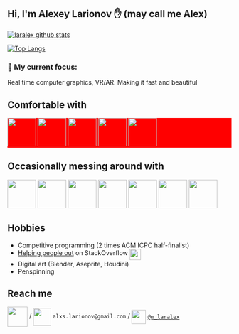 <!--
**laralex/laralex** is a ✨ _special_ ✨ repository because its `README.md` (this file) appears on your GitHub profile.-->
## Hi, I'm Alexey Larionov ✋ (may call me Alex)

[![laralex github stats](https://github-readme-stats.vercel.app/api?username=laralex&show_icons=true&include_all_commits=true&theme=gruvbox&count_private=true&hide_title=true)](https://github.com/laralex)

[![Top Langs](https://github-readme-stats.vercel.app/api/top-langs/?username=laralex&layout=compact&langs_count=10&theme=gruvbox&hide_title=true)](https://github.com/laralex)

### 🔭 My current focus: ###
Real time computer graphics, VR/AR. Making it fast and beautiful

## Comfortable with
<div style="background-color:red;">
<code><img src="https://www.vectorlogo.zone/logos/rust-lang/rust-lang-icon.svg" width="64"></code>
<code><img src="https://github.com/isocpp/logos/raw/master/cpp_logo.svg" width="64"></code>
<code><img src="https://www.vectorlogo.zone/logos/python/python-icon.svg" height="64"></code>
<code><img src="https://www.vectorlogo.zone/logos/pytorch/pytorch-ar21.svg" height="64"></code>
<code><img src="https://seeklogo.com/images/C/c-sharp-c-logo-02F17714BA-seeklogo.com.png" width="64"></code>
</div>

## Occasionally messing around with
<code><img src="https://www.vectorlogo.zone/logos/linux/linux-icon.svg" width="64"></code>
<code><img src="https://www.vectorlogo.zone/logos/unity3d/unity3d-ar21.svg" height="64"></code>
<code><img src="https://upload.wikimedia.org/wikipedia/commons/e/e9/Opengl-logo.svg" height="64"></code>
<code><img src="https://www.vectorlogo.zone/logos/java/java-icon.svg" width="64"></code>
<code><img src="https://www.vectorlogo.zone/logos/kotlinlang/kotlinlang-icon.svg" width="64"></code>
<code><img src="https://www.vectorlogo.zone/logos/docker/docker-icon.svg" width="64"></code>
<code><img src="https://www.vectorlogo.zone/logos/cmake/cmake-ar21.svg" height="64"></code>

## Hobbies
* Competitive programming (2 times ACM ICPC half-finalist)
* [Helping people out](https://stackoverflow.com/users/8564999/alexey-larionov?tab=profile) on StackOverflow <img align="top" src="https://www.vectorlogo.zone/logos/stackoverflow/stackoverflow-icon.svg" width="25">
* Digital art (Blender, Aseprite, Houdini)
* Penspinning

## Reach me

[<img align="center" src="https://www.vectorlogo.zone/logos/upwork/upwork-ar21.svg" height="45">](https://www.upwork.com/freelancers/~0115eabadb37319e75) /
[<img align="center" src="https://www.vectorlogo.zone/logos/gmail/gmail-icon.svg" height="40">](mailto:alxs.larionov@gmail.com) `alxs.larionov@gmail.com` / <!--  > [alxs.larionov@gmail.com](mailto:alxs.larionov@gmail.com) !-->
[<img align="center" src="https://www.vectorlogo.zone/logos/telegram/telegram-tile.svg" height="32">](http://t.me/m_laralex) [`@m_laralex`](http://t.me/m_laralex) 

